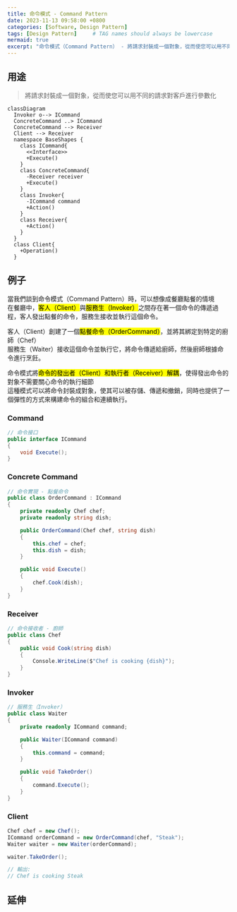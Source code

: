```yaml
---
title: 命令模式 - Command Pattern
date: 2023-11-13 09:58:00 +0800
categories: [Software, Design Pattern]
tags: [Design Pattern]     # TAG names should always be lowercase
mermaid: true
excerpt: "命令模式（Command Pattern） - 將請求封裝成一個對象，從而使您可以用不同的請求對客戶進行參數化"
---
```


## 用途

> 將請求封裝成一個對象，從而使您可以用不同的請求對客戶進行參數化

```mermaid
classDiagram
  Invoker o--> ICommand
  ConcreteCommand ..> ICommand
  ConcreteCommand --> Receiver
  Client --> Receiver
  namespace BaseShapes {
    class ICommand{
      <<Interface>>
      +Execute()
    }
    class ConcreteCommand{
      -Receiver receiver
      +Execute()
    }
    class Invoker{
      -ICommand command
      +Action()
    }
    class Receiver{
      +Action()
    }
  }
  class Client{
    +Operation()
  }
```

## 例子

當我們談到命令模式（Command Pattern）時，可以想像成餐廳點餐的情境<br>
在餐廳中，<mark>客人（Client）</mark>與<mark>服務生（Invoker）</mark>之間存在著一個命令的傳遞過程，客人發出點餐的命令，服務生接收並執行這個命令。

客人（Client）創建了一個<mark>點餐命令（OrderCommand）</mark>，並將其綁定到特定的廚師（Chef）<br>
服務生（Waiter）接收這個命令並執行它，將命令傳遞給廚師，然後廚師根據命令進行烹飪。

命令模式將<mark>命令的發出者（Client）和執行者（Receiver）解耦</mark>，使得發出命令的對象不需要關心命令的執行細節<br>
這種模式可以將命令封裝成對象，使其可以被存儲、傳遞和撤銷，同時也提供了一個彈性的方式來構建命令的組合和連續執行。

### Command

```cs
// 命令接口
public interface ICommand
{
    void Execute();
}
```

### Concrete Command

```cs
// 命令實現 - 點餐命令
public class OrderCommand : ICommand
{
    private readonly Chef chef;
    private readonly string dish;

    public OrderCommand(Chef chef, string dish)
    {
        this.chef = chef;
        this.dish = dish;
    }

    public void Execute()
    {
        chef.Cook(dish);
    }
}
```

### Receiver

```cs
// 命令接收者 - 廚師
public class Chef
{
    public void Cook(string dish)
    {
        Console.WriteLine($"Chef is cooking {dish}");
    }
}
```

### Invoker

```cs
// 服務生（Invoker）
public class Waiter
{
    private readonly ICommand command;

    public Waiter(ICommand command)
    {
        this.command = command;
    }

    public void TakeOrder()
    {
        command.Execute();
    }
}
```

### Client

```cs
Chef chef = new Chef();
ICommand orderCommand = new OrderCommand(chef, "Steak");
Waiter waiter = new Waiter(orderCommand);

waiter.TakeOrder();

// 輸出:
// Chef is cooking Steak
```

## 延伸
